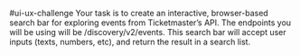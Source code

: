 #ui-ux-challenge
Your task is to create an interactive, browser-based search bar for exploring events from Ticketmaster’s API. The endpoints you will be using will be /discovery/v2/events. This search bar will accept user inputs (texts, numbers, etc), and return the result in a search list.
